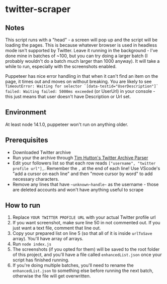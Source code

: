 # twitter-scraper

## Notes
This script runs with a "head" - a screen will pop up and the script will be loading the pages. This is because whatever browser is used in headless mode isn't supported by Twitter. Leave it running in the background - I've done mine in batches of ~100, but you can try doing a larger batch (I probably wouldn't do a batch much larger than 1000 anyway). It will take a while to run, especially with the screenshots enabled. 

Puppeteer has nice error handling in that when it can't find an item on the page, it times out and moves on without breaking. You are likely to see ```TimeoutError: Waiting for selector `[data-testid="UserDescription"]` failed: Waiting failed: 5000ms exceeded``` (or UserUrl) in your console - this just means that user doesn't have Description or Url set. 
## Environment
At least node 14.1.0, puppeteer won't run on anything older. 

## Prerequisites
- Downloaded Twitter archive
- Run your the archive through [Tim Hutton's Twitter Archive Parser](https://github.com/timhutton/twitter-archive-parser)
- Edit your followers list so that each row reads `["username", "twitter profile url"],`. Remember the `,` at the end of each line! Use VScode's "add a cursor on each line" and then "move cursor by word" to add necessary characters. 
- Remove any lines that have `~unknown~handle~` as the username - those are deleted accounts and won't have anything useful to scrape

## How to run

1. Replace `YOUR TWITTER PROFILE URL` with your actual Twitter profile url
2. If you want screenshot, make sure line 50 in not commented out. If you just want a text file, comment that line out. 
3. Copy your prepared list  on line 5 (so that all of it is inside `urlToSave` array). You'll have array of arrays. 
4. Run `node index.js`
5. The screenshots (if you opted for them) will be saved to the root folder of this project, and you'll have a file called `enhancedList.json` once your script has finished running.
6. If you're doing multiple batches, you'll need to rename the `enhancedList.json` to something else before running the next batch, otherwise the file will get overwritten. 
